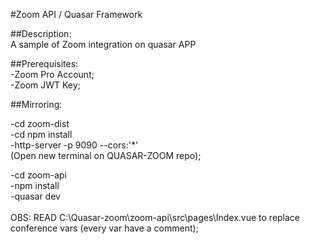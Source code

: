 #Zoom API / Quasar Framework

##Description:<br/>
A sample of Zoom integration on quasar APP<br/>

##Prerequisites:<br/>
-Zoom Pro Account;<br/>
-Zoom JWT Key;<br/>

##Mirroring:<br/>

-cd zoom-dist<br/>
-cd npm install<br/>
-http-server -p 9090 --cors:'*'<br/>
(Open new terminal on QUASAR-ZOOM repo);<br/>

-cd zoom-api<br/>
-npm install<br/>
-quasar dev<br/>
<br/>
OBS: READ C:\Quasar-zoom\zoom-api\src\pages\Index.vue to replace conference vars (every var have a comment);
